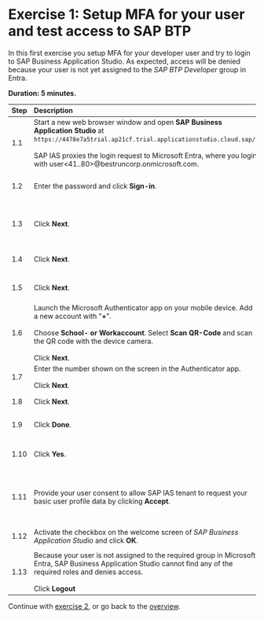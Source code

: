 # Exercise 1: Setup MFA for your user and test access to SAP BTP
In this first exercise you setup MFA for your developer user and try to login to SAP Business Application Studio. As expected, access will be denied because your user is not yet assigned to the *SAP BTP Developer* group in Entra.

**Duration: 5 minutes.**

| Step   | Description                | Screenshot |
| :----- | :------------------------- | :--------- |
| 1.1    |Start a new web browser window and open **SAP Business Application Studio** at ```https://4478e7a5trial.ap21cf.trial.applicationstudio.cloud.sap/```.<br><br>SAP IAS proxies the login request to Microsoft Entra, where you login with user\<41..80\>@bestruncorp.onmicrosoft.com.      |<a href="./img/1-1.jpg" target="_blank"><img src="./img/1-1.jpg" width="250"/></a>|
| 1.2    |Enter the password and click **Sign-in**.|<a href="./img/1-2.jpg" target="_blank"><img src="./img/1-2.jpg" width="250"/></a>|
| 1.3    |Click **Next**.|<a href="./img/1-3.jpg" target="_blank"><img src="./img/1-3.jpg" width="250"/></a>|
| 1.4    |Click **Next**.|<a href="./img/1-4.jpg" target="_blank"><img src="./img/1-4.jpg" width="250"/></a>|
| 1.5    |Click **Next**.|<a href="./img/1-5.jpg" target="_blank"><img src="./img/1-4.jpg" width="250"/></a>|
| 1.6    |Launch the Microsoft Authenticator app on your mobile device. Add a new account with \"**+**\".<br><br>Choose **School- or Workaccount**. Select **Scan QR-Code** and scan the QR code with the device camera.<br><br>Click **Next**.|<a href="./img/1-6.jpg" target="_blank"><img src="./img/1-6.jpg" width="250"/></a>|
| 1.7    |Enter the number shown on the screen in the Authenticator app.<br><br>Click **Next**.|<a href="./img/1-7.jpg" target="_blank"><img src="./img/1-7.jpg" width="250"/></a>|
| 1.8    |Click **Next**.|<a href="./img/1-8.jpg" target="_blank"><img src="./img/1-8.jpg" width="250"/></a>|
| 1.9    |Click **Done**.|<a href="./img/1-9.jpg" target="_blank"><img src="./img/1-9.jpg" width="250"/></a>|
| 1.10    |Click **Yes**.|<a href="./img/1-10.jpg" target="_blank"><img src="./img/1-10.jpg" width="250"/></a>|
| 1.11    |Provide your user consent to allow SAP IAS tenant to request your basic user profile data by clicking **Accept**.|<a href="./img/1-11.jpg" target="_blank"><img src="./img/1-11.jpg" width="250"/></a>|
| 1.12    |Activate the checkbox on the welcome screen of *SAP Business Application Studio* and click **OK**.|<a href="./img/1-12.jpg" target="_blank"><img src="./img/1-12.jpg" width="250"/></a>|
| 1.13    |Because your user is not assigned to the required group in Microsoft Entra, SAP Business Application Studio cannot find any of the required roles and denies access.<br><br>Click **Logout**|<a href="./img/1-13.jpg" target="_blank"><img src="./img/1-13.jpg" width="250"/></a>|

Continue with [exercise 2](../ex2/ex2.md), or go back to the [overview](../README.md).
